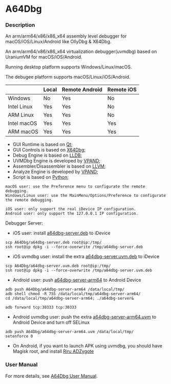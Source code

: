 # A64Dbg

### Description

An arm/arm64/x86/x86_x64 assembly level debugger for macOS/iOS/Linux/Android like OllyDbg & X64Dbg.

An arm/arm64/x86/x86_x64 virtualization debugger(uvmdbg) based on UraniumVM for macOS/iOS/Android.

Running desktop platform supports Windows/Linux/macOS.

The debugee platform supports macOS/Linux/iOS/Android.

||Local|Remote Android|Remote iOS|
|-|-|-|-|
|Windows|No|Yes|No|
|Intel Linux|Yes|Yes|No|
|ARM Linux|Yes|Yes|No|
|Intel macOS|Yes|Yes|Yes|
|ARM macOS|Yes|Yes|Yes|

 * GUI Runtime is based on [Qt](https://www.qt.io/); 
 * GUI Controls is based on [X64Dbg](https://github.com/vpand/X64Dbg/);
 * Debug Engine is based on [LLDB](http://lldb.llvm.org/);
 * UVMDbg Engine is developed by [VPAND](https://vpand.com/);
 * Assembler/Disassembler is based on [LLVM](http://llvm.org/);
 * Analyze Engine is developed by [VPAND](https://vpand.com/);
 * Script is based on [Python](https://www.python.org/);

 ```
macOS user: use the Preference menu to configurate the remote debugging.
Windows/Linux user: use the MainMenu/Options/Preference to configurate the remote debugging.

iOS user: only support the real iDevice IP configuration.
Android user: only support the 127.0.0.1 IP configuration.
```

Debugger Server:

 * iOS user: install [a64dbg-server.deb](https://github.com/vpand/A64Dbg/blob/master/a64dbg-server.deb) to iDevice
```
scp A64Dbg/a64dbg-server.deb root@ip:/tmp/
ssh root@ip dpkg -i --force-overwrite /tmp/a64dbg-server.deb
```
 * iOS uvmdbg user: install the extra [a64dbg-server.uvm.deb](https://github.com/vpand/A64Dbg/blob/master/a64dbg-server.uvm.deb) to iDevice
```
scp A64Dbg/a64dbg-server.uvm.deb root@ip:/tmp/
ssh root@ip dpkg -i --force-overwrite /tmp/a64dbg-server.uvm.deb
```
 * Android user: push [a64dbg-server-arm64](https://github.com/vpand/A64Dbg/tree/master/a64dbg-server-arm64) to Android Device
```
adb push A64Dbg/a64dbg-server-arm64 /data/local/tmp/
adb shell chmod -R 755 /data/local/tmp/a64dbg-server-arm64/
cd /data/local/tmp/a64dbg-server-arm64; ./a64dbg-server&
```
```
adb forward tcp:30333 tcp:30333
```
 * Android uvmdbg user: push the extra [a64dbg-server-arm64.uvm](https://github.com/vpand/A64Dbg/tree/master/a64dbg-server-arm64.uvm) to Android Device and turn off SELinux
```
adb push A64Dbg/a64dbg-server-arm64.uvm /data/local/tmp/
setenforce 0
```
 * On Android, if you want to launch APK using uvmdbg, you should have Magisk root, and install [Riru ADZygote](https://github.com/vpand/A64Dbg/tree/master/launch-apk)

### User Manual

For more details, see [A64Dbg User Manual](https://github.com/vpand/adusrmanual/).
